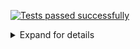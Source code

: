 [![Tests passed successfully](https://img.shields.io/badge/tests-1%20passed-success)](#test-report)
<details><summary>Expand for details</summary>
 
# <a name="test-report"></a> Tests report
|Report|Passed|Failed|Skipped|Time|
|:---|---:|---:|---:|---:|
|fixtures/jest-junit-eslint.xml|1 ✅|||0ms|
## ✅ <a id="user-content-r0" href="#r0">fixtures/jest-junit-eslint.xml</a>
**1** tests were completed in **0ms** with **1** passed, **0** failed and **0** skipped.
|Test suite|Passed|Failed|Skipped|Time|
|:---|---:|---:|---:|---:|
|[test.jsx](#r0s0)|1 ✅|||0ms|
### ✅ <a id="user-content-r0s0" href="#r0s0">test.jsx</a>
```
test
  ✅ test.jsx
```
</details>